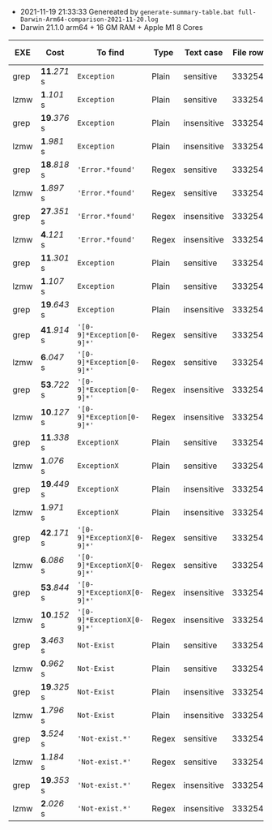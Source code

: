 * 2021-11-19 21:33:33  Genereated by ```generate-summary-table.bat full-Darwin-Arm64-comparison-2021-11-20.log``` 
* Darwin 21.1.0 arm64 + 16 GM RAM + Apple M1 8 Cores 

| EXE | Cost | To find | Type | Text case | File rows | File size | System Info |
| -- | -- | -- | -- | -- | -- | -- | -- |
| grep | **11**.*271* s | ```Exception``` | Plain | sensitive | 3332543 | 1.39 GB |  |
| lzmw | **1**.*101* s | ```Exception``` | Plain | sensitive | 3332543 | 1.39 GB |  |
| grep | **19**.*376* s | ```Exception``` | Plain | insensitive | 3332543 | 1.39 GB |  |
| lzmw | **1**.*981* s | ```Exception``` | Plain | insensitive | 3332543 | 1.39 GB |  |
| grep | **18**.*818* s | ```'Error.*found'``` | Regex | sensitive | 3332543 | 1.39 GB |  |
| lzmw | **1**.*897* s | ```'Error.*found'``` | Regex | sensitive | 3332543 | 1.39 GB |  |
| grep | **27**.*351* s | ```'Error.*found'``` | Regex | insensitive | 3332543 | 1.39 GB |  |
| lzmw | **4**.*121* s | ```'Error.*found'``` | Regex | insensitive | 3332543 | 1.39 GB |  |
| grep | **11**.*301* s | ```Exception``` | Plain | sensitive | 3332543 | 1.39 GB |  |
| lzmw | **1**.*107* s | ```Exception``` | Plain | sensitive | 3332543 | 1.39 GB |  |
| grep | **19**.*643* s | ```Exception``` | Plain | insensitive | 3332543 | 1.39 GB |  |
| grep | **41**.*914* s | ```'[0-9]*Exception[0-9]*'``` | Regex | sensitive | 3332543 | 1.39 GB |  |
| lzmw | **6**.*047* s | ```'[0-9]*Exception[0-9]*'``` | Regex | sensitive | 3332543 | 1.39 GB |  |
| grep | **53**.*722* s | ```'[0-9]*Exception[0-9]*'``` | Regex | insensitive | 3332543 | 1.39 GB |  |
| lzmw | **10**.*127* s | ```'[0-9]*Exception[0-9]*'``` | Regex | insensitive | 3332543 | 1.39 GB |  |
| grep | **11**.*338* s | ```ExceptionX``` | Plain | sensitive | 3332543 | 1.39 GB |  |
| lzmw | **1**.*076* s | ```ExceptionX``` | Plain | sensitive | 3332543 | 1.39 GB |  |
| grep | **19**.*449* s | ```ExceptionX``` | Plain | insensitive | 3332543 | 1.39 GB |  |
| lzmw | **1**.*971* s | ```ExceptionX``` | Plain | insensitive | 3332543 | 1.39 GB |  |
| grep | **42**.*171* s | ```'[0-9]*ExceptionX[0-9]*'``` | Regex | sensitive | 3332543 | 1.39 GB |  |
| lzmw | **6**.*086* s | ```'[0-9]*ExceptionX[0-9]*'``` | Regex | sensitive | 3332543 | 1.39 GB |  |
| grep | **53**.*844* s | ```'[0-9]*ExceptionX[0-9]*'``` | Regex | insensitive | 3332543 | 1.39 GB |  |
| lzmw | **10**.*152* s | ```'[0-9]*ExceptionX[0-9]*'``` | Regex | insensitive | 3332543 | 1.39 GB |  |
| grep | **3**.*463* s | ```Not-Exist``` | Plain | sensitive | 3332543 | 1.39 GB |  |
| lzmw | **0**.*962* s | ```Not-Exist``` | Plain | sensitive | 3332543 | 1.39 GB |  |
| grep | **19**.*325* s | ```Not-Exist``` | Plain | insensitive | 3332543 | 1.39 GB |  |
| lzmw | **1**.*796* s | ```Not-Exist``` | Plain | insensitive | 3332543 | 1.39 GB |  |
| grep | **3**.*524* s | ```'Not-exist.*'``` | Regex | sensitive | 3332543 | 1.39 GB |  |
| lzmw | **1**.*184* s | ```'Not-exist.*'``` | Regex | sensitive | 3332543 | 1.39 GB |  |
| grep | **19**.*353* s | ```'Not-exist.*'``` | Regex | insensitive | 3332543 | 1.39 GB |  |
| lzmw | **2**.*026* s | ```'Not-exist.*'``` | Regex | insensitive | 3332543 | 1.39 GB |  |
